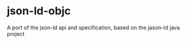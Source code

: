 json-ld-objc
============

A port of the json-ld api and specification, based on the jason-ld java project
